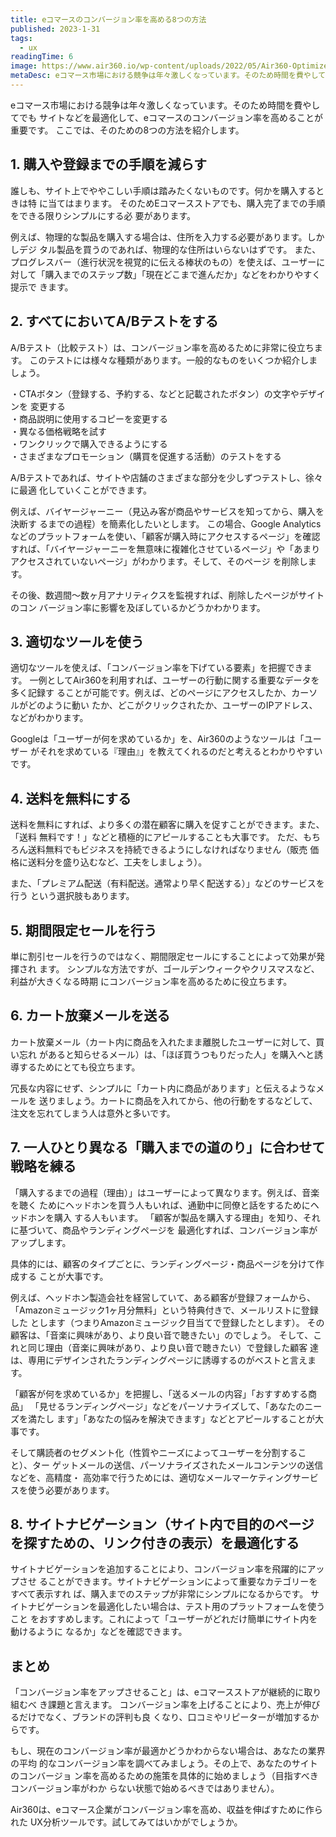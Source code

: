 ```yaml
---
title: eコマースのコンバージョン率を高める8つの方法
published: 2023-1-31
tags: 
  - ux
readingTime: 6
image: https://www.air360.io/wp-content/uploads/2022/05/Air360-Optimize-eCommerce-Conversion-Rates-e1661920055831-1024x560.jpeg
metaDesc: eコマース市場における競争は年々激しくなっています。そのため時間を費やしてでもサイトなどを最適化して、eコマースのコンバージョン率を高めることが重要です。ここでは、そのための8つの方法を紹介します。
---
```


eコマース市場における競争は年々激しくなっています。そのため時間を費やしてでも
サイトなどを最適化して、eコマースのコンバージョン率を高めることが重要です。
ここでは、そのための8つの方法を紹介します。

## 1. 購入や登録までの手順を減らす
誰しも、サイト上でややこしい手順は踏みたくないものです。何かを購入するときは特
に当てはまります。
そのためEコマースストアでも、購入完了までの手順をできる限りシンプルにする必
要があります。

例えば、物理的な製品を購入する場合は、住所を入力する必要があります。しかしデジ
タル製品を買うのであれば、物理的な住所はいらないはずです。
また、プログレスバー（進行状況を視覚的に伝える棒状のもの）を使えば、ユーザーに
対して「購入までのステップ数」「現在どこまで進んだか」などをわかりやすく提示で
きます。
## 2. すべてにおいてA/Bテストをする
A/Bテスト（比較テスト）は、コンバージョン率を高めるために非常に役立ちます。
このテストには様々な種類があります。一般的なものをいくつか紹介しましょう。

・CTAボタン（登録する、予約する、などと記載されたボタン）の文字やデザインを
変更する<br>
・商品説明に使用するコピーを変更する <br>
・異なる価格戦略を試す<br>
・ワンクリックで購入できるようにする <br>
・さまざまなプロモーション（購買を促進する活動）のテストをする

A/Bテストであれば、サイトや店舗のさまざまな部分を少しずつテストし、徐々に最適
化していくことができます。

例えば、バイヤージャーニー（見込み客が商品やサービスを知ってから、購入を決断す
るまでの過程）を簡素化したいとします。
この場合、Google Analyticsなどのプラットフォームを使い、「顧客が購入時にアクセスするページ」を確認すれば、「バイヤージャーニーを無意味に複雑化させているページ」や「あまりアクセスされていないページ」がわかります。そして、そのページ
を削除します。

その後、数週間～数ヶ月アナリティクスを監視すれば、削除したページがサイトのコン
バージョン率に影響を及ぼしているかどうかわかります。
## 3. 適切なツールを使う
適切なツールを使えば、「コンバージョン率を下げている要素」を把握できます。
一例としてAir360を利用すれば、ユーザーの行動に関する重要なデータを多く記録す
ることが可能です。例えば、どのページにアクセスしたか、カーソルがどのように動い
たか、どこがクリックされたか、ユーザーのIPアドレス、などがわかります。

Googleは「ユーザーが何を求めているか」を、Air360のようなツールは「ユーザー
がそれを求めている『理由』」を教えてくれるのだと考えるとわかりやすいです。

## 4. 送料を無料にする
送料を無料にすれば、より多くの潜在顧客に購入を促すことができます。また、「送料
無料です！」などと積極的にアピールすることも大事です。
ただ、もちろん送料無料でもビジネスを持続できるようにしなければなりません（販売
価格に送料分を盛り込むなど、工夫をしましょう）。

また、「プレミアム配送（有料配送。通常より早く配送する）」などのサービスを行う
という選択肢もあります。
## 5. 期間限定セールを行う
単に割引セールを行うのではなく、期間限定セールにすることによって効果が発揮され
ます。
シンプルな方法ですが、ゴールデンウィークやクリスマスなど、利益が大きくなる時期
にコンバージョン率を高めるために役立ちます。
## 6. カート放棄メールを送る
カート放棄メール（カート内に商品を入れたまま離脱したユーザーに対して、買い忘れ
があると知らせるメール）は、「ほぼ買うつもりだった人」を購入へと誘導するためにとても役立ちます。

冗長な内容にせず、シンプルに「カート内に商品があります」と伝えるようなメールを
送りましょう。カートに商品を入れてから、他の行動をするなどして、注文を忘れてしまう人は意外と多いです。

## 7. 一人ひとり異なる「購入までの道のり」に合わせて戦略を練る
「購入するまでの過程（理由）」はユーザーによって異なります。例えば、音楽を聴く
ためにヘッドホンを買う人もいれば、通勤中に同僚と話をするためにヘッドホンを購入
する人もいます。
「顧客が製品を購入する理由」を知り、それに基づいて、商品やランディングページを
最適化すれば、コンバージョン率がアップします。

具体的には、顧客のタイプごとに、ランディングページ・商品ページを分けて作成する
ことが大事です。

例えば、ヘッドホン製造会社を経営していて、ある顧客が登録フォームから、
「Amazonミュージック1ヶ月分無料」という特典付きで、メールリストに登録した
とします（つまりAmazonミュージック目当てで登録したとします）。
その顧客は、「音楽に興味があり、より良い音で聴きたい」のでしょう。
そして、これと同じ理由（音楽に興味があり、より良い音で聴きたい）で登録した顧客
達は、専用にデザインされたランディングページに誘導するのがベストと言えます。

「顧客が何を求めているか」を把握し、「送るメールの内容」「おすすめする商品」
「見せるランディングページ」などをパーソナライズして、「あなたのニーズを満たし
ます」「あなたの悩みを解決できます」などとアピールすることが大事です。

そして購読者のセグメント化（性質やニーズによってユーザーを分割すること）、ター
ゲットメールの送信、パーソナライズされたメールコンテンツの送信などを、高精度・
高効率で行うためには、適切なメールマーケティングサービスを使う必要があります。

## 8. サイトナビゲーション（サイト内で目的のページを探すための、リンク付きの表示）を最適化する
サイトナビゲーションを追加することにより、コンバージョン率を飛躍的にアップさせ
ることができます。サイトナビゲーションによって重要なカテゴリーをすべて表示すれ
ば、購入までのステップが非常にシンプルになるからです。
サイトナビゲーションを最適化したい場合は、テスト用のプラットフォームを使うこと
をおすすめします。これによって「ユーザーがどれだけ簡単にサイト内を動けるように
なるか」などを確認できます。

## まとめ
「コンバージョン率をアップさせること」は、eコマースストアが継続的に取り組むべ
き課題と言えます。
コンバージョン率を上げることにより、売上が伸びるだけでなく、ブランドの評判も良
くなり、口コミやリピーターが増加するからです。

もし、現在のコンバージョン率が最適かどうかわからない場合は、あなたの業界の平均
的なコンバージョン率を調べてみましょう。その上で、あなたのサイトのコンバージョ
ン率を高めるための施策を具体的に始めましょう（目指すべきコンバージョン率がわか
らない状態で始めるべきではありません）。

Air360は、eコマース企業がコンバージョン率を高め、収益を伸ばすために作られた
UX分析ツールです。試してみてはいかがでしょうか。
